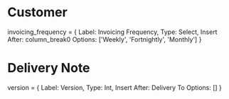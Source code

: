 # Customer

invoicing_frequency = {
    Label: Invoicing Frequency,
    Type: Select,
    Insert After: column_break0
    Options: ['Weekly', 'Fortnightly', 'Monthly']
}

# Delivery Note

version = {
    Label: Version,
    Type: Int,
    Insert After: Delivery To
    Options: []
}
